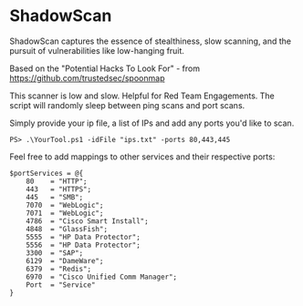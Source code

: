 # ShadowScan
ShadowScan captures the essence of stealthiness, slow scanning, and the pursuit of vulnerabilities like low-hanging fruit. 

Based on the "Potential Hacks To Look For" - from [https://github.com/trustedsec/spoonmap ](https://github.com/trustedsec/spoonmap#potential-hacks-to-look-for)

This scanner is low and slow. Helpful for Red Team Engagements. The script will randomly sleep between ping scans and port scans.


Simply provide your ip file, a list of IPs and add any ports you'd like to scan. 
```
PS> .\YourTool.ps1 -idFile "ips.txt" -ports 80,443,445
```

Feel free to add mappings to other services and their respective ports:

```
$portServices = @{
    80    = "HTTP";
    443   = "HTTPS";
    445   = "SMB";
    7070  = "WebLogic";
    7071  = "WebLogic";
    4786  = "Cisco Smart Install";
    4848  = "GlassFish";
    5555  = "HP Data Protector";
    5556  = "HP Data Protector";
    3300  = "SAP";
    6129  = "DameWare";
    6379  = "Redis";
    6970  = "Cisco Unified Comm Manager";
    Port  = "Service"
}
```
